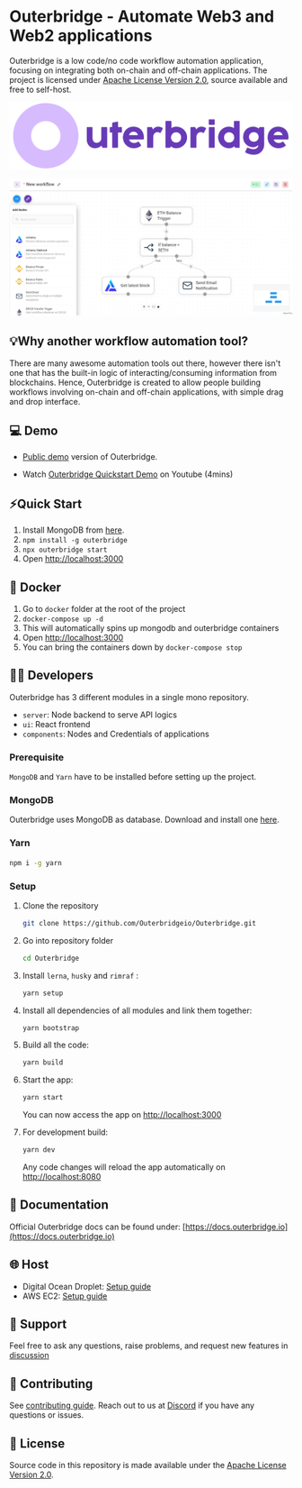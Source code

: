 <!-- markdownlint-disable MD030 -->

# Outerbridge - Automate Web3 and Web2 applications

Outerbridge is a low code/no code workflow automation application, focusing on integrating both on-chain and off-chain applications. The project is licensed under [Apache License Version 2.0](LICENSE.md), source available and free to self-host.

![Outerbridge](./assets/outerbridge_brand.png)

![Outerbridge Screenshot](./assets/screenshot_outerbridge.jpg)

## 💡Why another workflow automation tool?

There are many awesome automation tools out there, however there isn't one that has the built-in logic of interacting/consuming information from blockchains. Hence, Outerbridge is created to allow people building workflows involving on-chain and off-chain applications, with simple drag and drop interface.

## 💻 Demo

-   [Public demo](https://demo.outerbridge.io) version of Outerbridge.

-   Watch [Outerbridge Quickstart Demo](https://www.youtube.com/watch?v=x-AfrkKvZ4M) on Youtube (4mins)

## ⚡Quick Start

1. Install MongoDB from [here](https://www.mongodb.com/try/download/community?tck=docs_server).
2. `npm install -g outerbridge`
3. `npx outerbridge start`
4. Open [http://localhost:3000](http://localhost:3000)

## 🐳 Docker

1. Go to `docker` folder at the root of the project
2. `docker-compose up -d`
3. This will automatically spins up mongodb and outerbridge containers
4. Open [http://localhost:3000](http://localhost:3000)
5. You can bring the containers down by `docker-compose stop`

## 👨‍💻 Developers

Outerbridge has 3 different modules in a single mono repository.

-   `server`: Node backend to serve API logics
-   `ui`: React frontend
-   `components`: Nodes and Credentials of applications

### Prerequisite

`MongoDB` and `Yarn` have to be installed before setting up the project.

### MongoDB

Outerbridge uses MongoDB as database. Download and install one [here](https://www.mongodb.com/try/download/community?tck=docs_server).

### Yarn

```bash
npm i -g yarn
```

### Setup

1. Clone the repository

    ```bash
    git clone https://github.com/Outerbridgeio/Outerbridge.git
    ```

2. Go into repository folder

    ```bash
    cd Outerbridge
    ```

3. Install `lerna`, `husky` and `rimraf` :

    ```bash
    yarn setup
    ```

4. Install all dependencies of all modules and link them together:

    ```bash
    yarn bootstrap
    ```

5. Build all the code:

    ```bash
    yarn build
    ```

6. Start the app:

    ```bash
    yarn start
    ```

    You can now access the app on [http://localhost:3000](http://localhost:3000)

7. For development build:

    ```bash
    yarn dev
    ```

    Any code changes will reload the app automatically on [http://localhost:8080](http://localhost:8080)

## 📖 Documentation

Official Outerbridge docs can be found under: [https://docs.outerbridge.io](https://docs.outerbridge.io)

## 🌐 Host

-   Digital Ocean Droplet: [Setup guide](https://gist.github.com/HenryHengZJ/93210d43d655b4172ee50794ce473b62)
-   AWS EC2: [Setup guide](https://gist.github.com/HenryHengZJ/627cec19671664a88754c7e383232dc8)

## 🙋 Support

Feel free to ask any questions, raise problems, and request new features in [discussion](https://github.com/Outerbridgeio/Outerbridge/discussions)

## 🙌 Contributing

See [contributing guide](CONTRIBUTING.md). Reach out to us at [Discord](https://discord.gg/Y9VE4ykPDJ) if you have any questions or issues.

## 📄 License

Source code in this repository is made available under the [Apache License Version 2.0](LICENSE.md).
